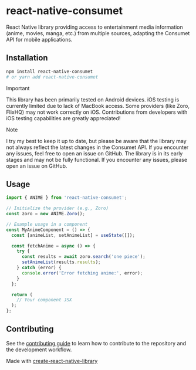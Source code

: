# react-native-consumet

React Native library providing access to entertainment media information (anime, movies, manga, etc.) from multiple sources, adapting the Consumet API for mobile applications.

## Installation

```sh
npm install react-native-consumet
# or yarn add react-native-consumet
```

> [!IMPORTANT]  
> This library has been primarily tested on Android devices. iOS testing is currently limited due to lack of MacBook access. Some providers (like Zoro, FlixHQ) may not work correctly on iOS. Contributions from developers with iOS testing capabilities are greatly appreciated!

> [!NOTE]
> I try my best to keep it up to date, but please be aware that the library may not always reflect the latest changes in the Consumet API. If you encounter any issues, feel free to open an issue on GitHub.
> The library is in its early stages and may not be fully functional. If you encounter any issues, please open an issue on GitHub.

## Usage

```js
import { ANIME } from 'react-native-consumet';

// Initialize the provider (e.g., Zoro)
const zoro = new ANIME.Zoro();

// Example usage in a component
const MyAnimeComponent = () => {
  const [animeList, setAnimeList] = useState([]);

  const fetchAnime = async () => {
    try {
      const results = await zoro.search('one piece');
      setAnimeList(results.results);
    } catch (error) {
      console.error('Error fetching anime:', error);
    }
  };

  return (
    // Your component JSX
  );
};
```

## Contributing

See the [contributing guide](CONTRIBUTING.md) to learn how to contribute to the repository and the development workflow.

Made with [create-react-native-library](https://github.com/callstack/react-native-builder-bob)

